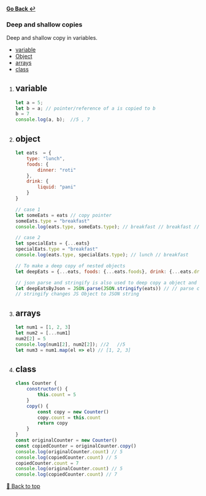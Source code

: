 #### [Go Back ↩](../README.md) 
<h3>Deep and shallow copies</h3>
<!-- [Deep and shallow copies](#deep-and-shallow-copies) -->

Deep and shallow copy in variables.
- [variable](#variable)
- [Object](#object)
- [arrays](#arrays)
- [class](#class)

1. ## variable

    ```javascript
    let a = 5;
    let b = a; // pointer/reference of a is copied to b
    b = 7
    console.log(a, b);  //5 , 7
    ```
2. ## object

    ```javascript
    let eats  = {
        type: "lunch",
        foods: {
            dinner: "roti"
        },
        drink: {
            liquid: "pani"
        }
    }

    // case 1
    let someEats = eats // copy pointer
    someEats.type = "breakfast"
    console.log(eats.type, someEats.type); // breakfast // breakfast // this is shallow copy

    // case 2
    let specialEats = {...eats}
    specialEats.type = "breakfast"
    console.log(eats.type, specialEats.type); // lunch // breakfast

    // To make a deep copy of nested objects
    let deepEats = {...eats, foods: {...eats.foods}, drink: {...eats.drink}} // this will replace certain objects

    // json parse and stringify is also used to deep copy a object and its nested elements. 
    let deepEatsByJson = JSON.parse(JSON.stringify(eats)) // // parse changes JSON string to JS Object
    // stringify changes JS Object to JSON string
    ```
3. ## arrays

    ```javascript
    let num1 = [1, 2, 3]
    let num2 = [...num1]
    num2[2] = 5
    console.log(num1[2], num2[2]); //2   //5 
    let num3 = num1.map(el => el) // [1, 2, 3]
    ```

3. ## class

    ```javascript
    class Counter {
        constructor() {
            this.count = 5
        }
        copy() {
            const copy = new Counter()
            copy.count = this.count
            return copy
        }
    }
    const originalCounter = new Counter()
    const copiedCounter = originalCounter.copy()
    console.log(originalCounter.count) // 5
    console.log(copiedCounter.count) // 5
    copiedCounter.count = 7
    console.log(originalCounter.count) // 5
    console.log(copiedCounter.count) // 7
    ```


<!-- #### [Go Top ⬆️](#deep-and-shallow-copies) -->

[🔼 Back to top](#deep-and-shallow-copies)